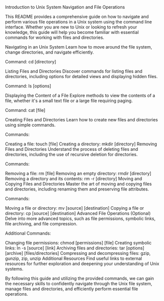 Introduction to Unix System Navigation and File Operations

This README provides a comprehensive guide on how to navigate and perform various file operations in a Unix system using the command line interface. Whether you are new to Unix or looking to refresh your knowledge, this guide will help you become familiar with essential commands for working with files and directories.

Navigating in an Unix System
Learn how to move around the file system, change directories, and navigate efficiently.

Command: cd [directory]

Listing Files and Directories
Discover commands for listing files and directories, including options for detailed views and displaying hidden files.

Command: ls [options]

Displaying the Content of a File
Explore methods to view the contents of a file, whether it's a small text file or a large file requiring paging.

Command: cat [file]

Creating Files and Directories
Learn how to create new files and directories using simple commands.

Commands:

Creating a file: touch [file]
Creating a directory: mkdir [directory]
Removing Files and Directories
Understand the process of deleting files and directories, including the use of recursive deletion for directories.

Commands:

Removing a file: rm [file]
Removing an empty directory: rmdir [directory]
Removing a directory and its contents: rm -r [directory]
Moving and Copying Files and Directories
Master the art of moving and copying files and directories, including renaming them and preserving file attributes.

Commands:

Moving a file or directory: mv [source] [destination]
Copying a file or directory: cp [source] [destination]
Advanced File Operations (Optional)
Delve into more advanced topics, such as file permissions, symbolic links, file archiving, and file compression.

Additional Commands:

Changing file permissions: chmod [permissions] [file]
Creating symbolic links: ln -s [source] [link]
Archiving files and directories: tar [options] [archive] [files/directories]
Compressing and decompressing files: gzip, gunzip, zip, unzip
Additional Resources
Find useful links to external resources for further exploration and deepening your understanding of Unix systems.

By following this guide and utilizing the provided commands, we can gain the necessary skills to confidently navigate through the Unix file system, manage files and directories, and efficiently perform essential file operations.

